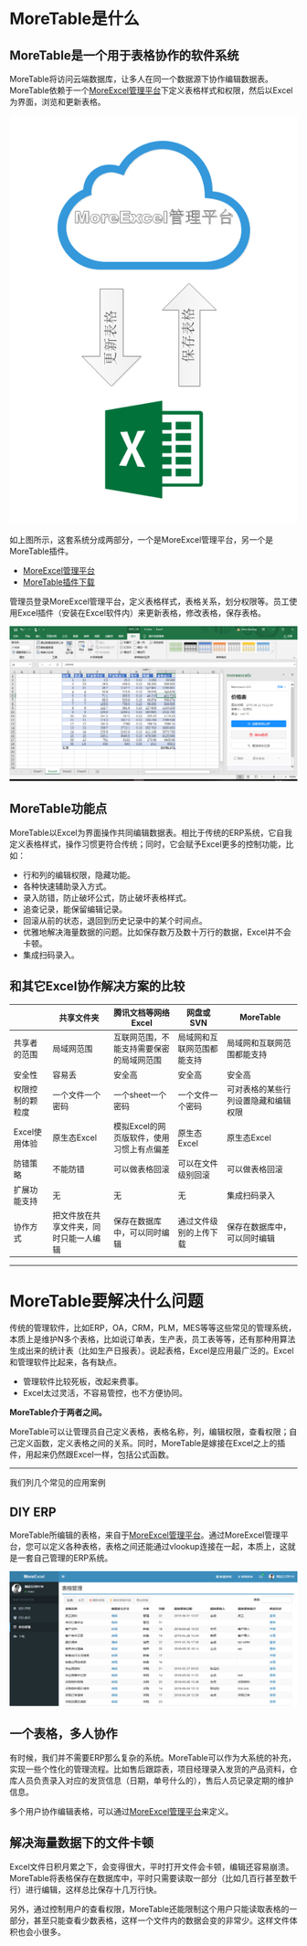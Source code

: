 # MoreTable是什么

## MoreTable是一个用于表格协作的软件系统

MoreTable将访问云端数据库，让多人在同一个数据源下协作编辑数据表。MoreTable依赖于一个[MoreExcel管理平台](https://me3.6erp.cn/admin/)下定义表格样式和权限，然后以Excel为界面，浏览和更新表格。

![image](images/yunexceldown.png)

如上图所示，这套系统分成两部分，一个是MoreExcel管理平台，另一个是MoreTable插件。

- [MoreExcel管理平台](https://me3.6erp.cn/mex/admin/home/)
- [MoreTable插件下载](https://appsource.microsoft.com/zh-cn/product/office/WA200000158?tab=Overview)

管理员登录MoreExcel管理平台，定义表格样式，表格关系，划分权限等。员工使用Excel插件（安装在Excel软件内）来更新表格，修改表格，保存表格。

![image](images/image003.png)

## MoreTable功能点

MoreTable以Excel为界面操作共同编辑数据表。相比于传统的ERP系统，它自我定义表格样式，操作习惯更符合传统；同时，它会赋予Excel更多的控制功能，比如：

- 行和列的编辑权限，隐藏功能。
- 各种快速辅助录入方式。
- 录入防错，防止破坏公式，防止破坏表格样式。
- 追查记录，能保留编辑记录。
- 回滚从前的状态，退回到历史记录中的某个时间点。
- 优雅地解决海量数据的问题。比如保存数万及数十万行的数据，Excel并不会卡顿。
- 集成扫码录入。

## 和其它Excel协作解决方案的比较

| | 共享文件夹 | 腾讯文档等网络Excel | 网盘或SVN | MoreTable |
| --- | --- | --- | --- | --- | 
| 共享者的范围 | 局域网范围 | 互联网范围，不能支持需要保密的局域网范围 | 局域网和互联网范围都能支持 | 局域网和互联网范围都能支持 |
| 安全性 | 容易丢 | 安全高 | 安全高 | 安全高 | 
| 权限控制的颗粒度 | 一个文件一个密码 | 一个sheet一个密码 | 一个文件一个密码 | 可对表格的某些行列设置隐藏和编辑权限 |
| Excel使用体验 | 原生态Excel | 模拟Excel的网页版软件，使用习惯上有点偏差 | 原生态Excel | 原生态Excel |
| 防错策略 | 不能防错 | 可以做表格回滚 | 可以在文件级别回滚 | 可以做表格回滚 |
| 扩展功能支持 | 无 | 无 | 无 | 集成扫码录入 |
| 协作方式 | 把文件放在共享文件夹，同时只能一人编辑 | 保存在数据库中，可以同时编辑 | 通过文件级别的上传下载 | 保存在数据库中，可以同时编辑 |

---

# MoreTable要解决什么问题

传统的管理软件，比如ERP，OA，CRM，PLM，MES等等这些常见的管理系统，本质上是维护N多个表格，比如说订单表，生产表，员工表等等，还有那种用算法生成出来的统计表（比如生产日报表）。说起表格，Excel是应用最广泛的。Excel和管理软件比起来，各有缺点。

- 管理软件比较死板，改起来费事。
- Excel太过灵活，不容易管控，也不方便协同。

**MoreTable介于两者之间。**

MoreTable可以让管理员自己定义表格，表格名称，列，编辑权限，查看权限；自己定义函数，定义表格之间的关系。同时，MoreTable是嫁接在Excel之上的插件，用起来仍然跟Excel一样，包括公式函数。

---

我们列几个常见的应用案例

## DIY ERP

MoreTable所编辑的表格，来自于[MoreExcel管理平台](https://me3.6erp.cn/mex/admin/home/)。通过MoreExcel管理平台，您可以定义各种表格，表格之间还能通过vlookup连接在一起，本质上，这就是一套自己管理的ERP系统。

![image](images/image005.png)

## 一个表格，多人协作

有时候，我们并不需要ERP那么复杂的系统。MoreTable可以作为大系统的补充，实现一些个性化的管理流程。比如售后跟踪表，项目经理录入发货的产品资料，仓库人员负责录入对应的发货信息（日期，单号什么的），售后人员记录定期的维护信息。

多个用户协作编辑表格，可以通过[MoreExcel管理平台](https://me3.6erp.cn/mex/admin/home/)来定义。


## 解决海量数据下的文件卡顿

Excel文件日积月累之下，会变得很大，平时打开文件会卡顿，编辑还容易崩溃。MoreTable将表格保存在数据库中，平时只需要读取一部分（比如几百行甚至数千行）进行编辑，这样总比保存十几万行快。

另外，通过控制用户的查看权限，MoreTable还能限制这个用户只能读取表格的一部分，甚至只能查看少数表格，这样一个文件内的数据会变的非常少。这样文件体积也会小很多。
